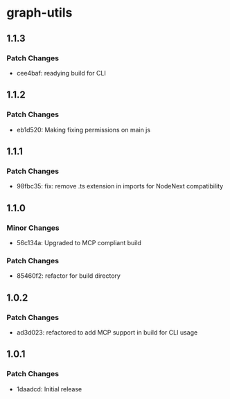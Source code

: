 # graph-utils

## 1.1.3

### Patch Changes

- cee4baf: readying build for CLI

## 1.1.2

### Patch Changes

- eb1d520: Making fixing permissions on main js

## 1.1.1

### Patch Changes

- 98fbc35: fix: remove .ts extension in imports for NodeNext compatibility

## 1.1.0

### Minor Changes

- 56c134a: Upgraded to MCP compliant build

### Patch Changes

- 85460f2: refactor for build directory

## 1.0.2

### Patch Changes

- ad3d023: refactored to add MCP support in build for CLI usage

## 1.0.1

### Patch Changes

- 1daadcd: Initial release
